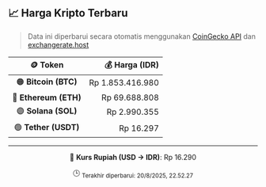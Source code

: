 

<!-- HARGA_KRIPTO -->
## 📈 Harga Kripto Terbaru

> Data ini diperbarui secara otomatis menggunakan [CoinGecko API](https://www.coingecko.com/) dan [exchangerate.host](https://exchangerate.host/)

<div align="center">

| 🪙 Token | 💰 Harga (IDR) |
|:------:|---------------:|
| 🟠 **Bitcoin (BTC)**   | Rp 1.853.416.980 |
| 🔵 **Ethereum (ETH)**  | Rp 69.688.808 |
| 🟣 **Solana (SOL)**    | Rp 2.990.355 |
| 🟢 **Tether (USDT)**   | Rp 16.297 |

---

💱 **Kurs Rupiah (USD → IDR)**: Rp 16.290

🕒 <sub>Terakhir diperbarui: 20/8/2025, 22.52.27</sub>

</div>
<!-- /HARGA_KRIPTO -->
